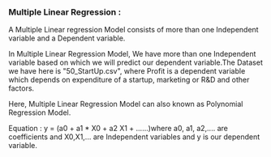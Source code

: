 ### Multiple Linear Regression :

A Multiple Linear regression Model consists of more than one Independent variable and a Dependent variable.

In Multiple Linear Regression Model, We have more than one Independent variable based on which we will
predict our dependent variable.The Dataset we have here is "50_StartUp.csv", where Profit is a
dependent variable which depends on expenditure of a startup, marketing or R&D and other factors.

Here, Multiple Linear Regression Model can also known as Polynomial Regression Model.

Equation : y = (a0 + a1 * X0 + a2 X1 + ......)where a0, a1, a2,.... are coefficients and X0,X1,... are Independent 
variables and y is our dependent variable.
